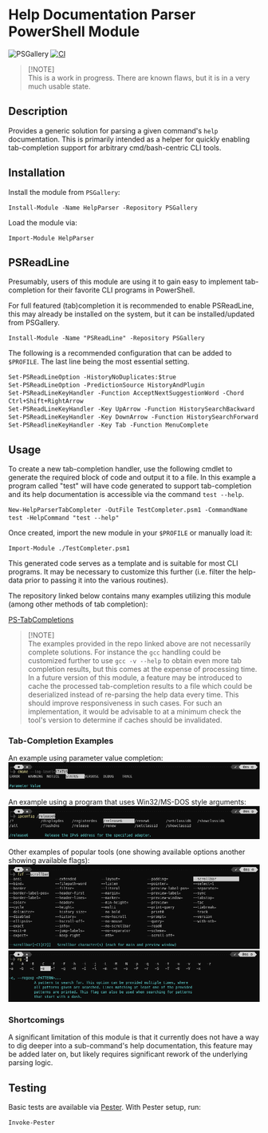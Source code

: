 # Help Documentation Parser PowerShell Module

![PSGallery](https://img.shields.io/powershellgallery/p/HelpParser)
[![CI](https://github.com/jjcarrier/HelpParser/actions/workflows/ci.yml/badge.svg)](https://github.com/jjcarrier/HelpParser/actions/workflows/ci.yml)

> [!NOTE]\
> This is a work in progress.
  There are known flaws, but it is in a very much usable state.

## Description

Provides a generic solution for parsing a given command's `help` documentation.
This is primarily intended as a helper for quickly enabling tab-completion
support for arbitrary cmd/bash-centric CLI tools.

## Installation

Install the module from `PSGallery`:

```pwsh
Install-Module -Name HelpParser -Repository PSGallery
```

Load the module via:

```pwsh
Import-Module HelpParser
```

## PSReadLine

Presumably, users of this module are using it to gain easy to implement
tab-completion for their favorite CLI programs in PowerShell.

For full featured (tab)completion it is recommended to enable PSReadLine, this
may already be installed on the system, but it can be installed/updated from
PSGallery.

```pwsh
Install-Module -Name "PSReadLine" -Repository PSGallery
```

The following is a recommended configuration that can be added to `$PROFILE`.
The last line being the most essential setting.

```pwsh
Set-PSReadLineOption -HistoryNoDuplicates:$true
Set-PSReadLineOption -PredictionSource HistoryAndPlugin
Set-PSReadLineKeyHandler -Function AcceptNextSuggestionWord -Chord Ctrl+Shift+RightArrow
Set-PSReadLineKeyHandler -Key UpArrow -Function HistorySearchBackward
Set-PSReadLineKeyHandler -Key DownArrow -Function HistorySearchForward
Set-PSReadlineKeyHandler -Key Tab -Function MenuComplete
```

## Usage

To create a new tab-completion handler, use the following cmdlet to generate
the required block of code and output it to a file. In this example a program
called "test" will have code generated to support tab-completion and its help
documentation is accessible via the command `test --help`.

```pwsh
New-HelpParserTabCompleter -OutFile TestCompleter.psm1 -CommandName test -HelpCommand "test --help"
```

Once created, import the new module in your `$PROFILE` or manually load it:

```pwsh
Import-Module ./TestCompleter.psm1
```

This generated code serves as a template and is suitable for most CLI programs.
It may be necessary to customize this further (i.e. filter the help-data prior
to passing it into the various routines).

The repository linked below contains many examples utilizing this module (among
other methods of tab completion):

[PS-TabCompletions](https://github.com/jjcarrier/PS-TabCompletions)

> [!NOTE]\
> The examples provided in the repo linked above are not necessarily complete
  solutions. For instance the `gcc` handling could be customized further to use
  `gcc -v --help` to obtain even more tab completion results, but this comes at
  the expense of processing time. In a future version of this module, a feature
  may be introduced to cache the processed tab-completion results to a file
  which could be deserialized instead of re-parsing the help data every time.
  This should improve responsiveness in such cases. For such an implementation,
  it would be advisable to at a minimum check the tool's version to determine if
  caches should be invalidated.

### Tab-Completion Examples

An example using parameter value completion:
![CMake Example](img/cmake_tab_completion.png)

An example using a program that uses Win32/MS-DOS style arguments:
![IPConfig Example](img/ipconfig_tab_completion.png)

Other examples of popular tools (one showing available options another showing
available flags):
![FuzzyFinder Example](img/fzf_tab_completion.png)
![RipGrep Example](img/rg_tab_completion.png)

### Shortcomings

A significant limitation of this module is that it currently does not have a way
to dig deeper into a sub-command's help documentation, this feature may be added
later on, but likely requires significant rework of the underlying parsing logic.

## Testing

Basic tests are available via [Pester](https://pester.dev/). With Pester setup, run:

```pwsh
Invoke-Pester
```
